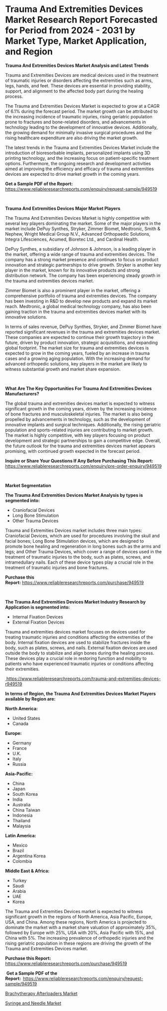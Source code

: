 <p><h1>Trauma And Extremities Devices Market Research Report Forecasted for Period from 2024 -  2031 by Market Type, Market Application, and Region</h1></p><p><strong>Trauma And Extremities Devices Market Analysis and Latest Trends</strong></p>
<p><p>Trauma and Extremities Devices are medical devices used in the treatment of traumatic injuries or disorders affecting the extremities such as arms, legs, hands, and feet. These devices are essential in providing stability, support, and alignment to the affected body part during the healing process.</p><p>The Trauma and Extremities Devices Market is expected to grow at a CAGR of 6.1% during the forecast period. The market growth can be attributed to the increasing incidence of traumatic injuries, rising geriatric population prone to fractures and bone-related disorders, and advancements in technology leading to the development of innovative devices. Additionally, the growing demand for minimally invasive surgical procedures and the rising healthcare expenditure are also driving the market growth.</p><p>The latest trends in the Trauma and Extremities Devices Market include the introduction of bioresorbable implants, personalized implants using 3D printing technology, and the increasing focus on patient-specific treatment options. Furthermore, the ongoing research and development activities aimed at improving the efficiency and efficacy of trauma and extremities devices are expected to drive market growth in the coming years.</p></p>
<p><strong>Get a Sample PDF of the Report:&nbsp;</strong> <a href="https://www.reliableresearchreports.com/enquiry/request-sample/949519">https://www.reliableresearchreports.com/enquiry/request-sample/949519</a></p>
<p>&nbsp;</p>
<p><strong>Trauma And Extremities Devices Major Market Players</strong></p>
<p><p>The Trauma And Extremities Devices Market is highly competitive with several key players dominating the market. Some of the major players in the market include DePuy Synthes, Stryker, Zimmer Biomet, Medtronic, Smith & Nephew, Wright Medical Group N.V., Advanced Orthopaedic Solutions, Integra Lifesciences, Acumed, Bioretec Ltd., and Cardinal Health.</p><p>DePuy Synthes, a subsidiary of Johnson & Johnson, is a leading player in the market, offering a wide range of trauma and extremities devices. The company has a strong market presence and continues to focus on product innovation and strategic partnerships to drive growth. Stryker is another key player in the market, known for its innovative products and strong distribution network. The company has been experiencing steady growth in the trauma and extremities devices market.</p><p>Zimmer Biomet is also a prominent player in the market, offering a comprehensive portfolio of trauma and extremities devices. The company has been investing in R&D to develop new products and expand its market reach. Medtronic, a global medical technology company, has also been gaining traction in the trauma and extremities devices market with its innovative solutions.</p><p>In terms of sales revenue, DePuy Synthes, Stryker, and Zimmer Biomet have reported significant revenues in the trauma and extremities devices market. These companies are expected to continue their growth trajectory in the future, driven by product innovation, strategic acquisitions, and expanding global footprint. The market size for trauma and extremities devices is expected to grow in the coming years, fueled by an increase in trauma cases and a growing aging population. With the increasing demand for advanced orthopedic solutions, key players in the market are likely to witness substantial growth and market share expansion.</p></p>
<p>&nbsp;</p>
<p><strong>What Are The Key Opportunities For Trauma And Extremities Devices Manufacturers?</strong></p>
<p><p>The global trauma and extremities devices market is expected to witness significant growth in the coming years, driven by the increasing incidence of bone fractures and musculoskeletal injuries. The market is also being propelled by advancements in technology, such as the development of innovative implants and surgical techniques. Additionally, the rising geriatric population and sports-related injuries are contributing to market growth. The market is highly competitive, with key players focusing on product development and strategic partnerships to gain a competitive edge. Overall, the future outlook for the trauma and extremities devices market appears promising, with continued growth expected in the forecast period.</p></p>
<p><strong>Inquire or Share Your Questions If Any Before Purchasing This Report:</strong> <a href="https://www.reliableresearchreports.com/enquiry/pre-order-enquiry/949519">https://www.reliableresearchreports.com/enquiry/pre-order-enquiry/949519</a></p>
<p>&nbsp;</p>
<p><strong>Market Segmentation</strong></p>
<p><strong>The Trauma And Extremities Devices Market Analysis by types is segmented into:</strong></p>
<p><ul><li>Craniofacial Devices</li><li>Long Bone Stimulation</li><li>Other Trauma Devices</li></ul></p>
<p><p>Trauma and Extremities Devices market includes three main types: Craniofacial Devices, which are used for procedures involving the skull and facial bones; Long Bone Stimulation devices, which are designed to promote bone healing and regeneration in long bones such as the arms and legs; and Other Trauma Devices, which cover a range of devices used in the treatment of traumatic injuries to the body, such as plates, screws, and intramedullary nails. Each of these device types play a crucial role in the treatment of traumatic injuries and bone fractures.</p></p>
<p><strong>Purchase this Report:&nbsp;</strong><a href="https://www.reliableresearchreports.com/purchase/949519">https://www.reliableresearchreports.com/purchase/949519</a></p>
<p>&nbsp;</p>
<p><strong>The Trauma And Extremities Devices Market Industry Research by Application is segmented into:</strong></p>
<p><ul><li>Internal Fixation Devices</li><li>External Fixation Devices</li></ul></p>
<p><p>Trauma and extremities devices market focuses on devices used for treating traumatic injuries and conditions affecting the extremities of the body. Internal fixation devices are used to stabilize fractures inside the body, such as plates, screws, and nails. External fixation devices are used outside the body to stabilize and align bones during the healing process. These devices play a crucial role in restoring function and mobility to patients who have experienced traumatic injuries or conditions affecting their extremities.</p></p>
<p><a href="https://www.reliableresearchreports.com/trauma-and-extremities-devices-r949519">&nbsp;https://www.reliableresearchreports.com/trauma-and-extremities-devices-r949519</a></p>
<p><strong>In terms of Region, the Trauma And Extremities Devices Market Players available by Region are:</strong></p>
<p>
    <p> <strong> North America: </strong>
        <ul>
            <li>United States</li>
            <li>Canada</li>
        </ul>
        </p> 
    <p> <strong> Europe: </strong>
        <ul>
            <li>Germany</li>
            <li>France</li>
            <li>U.K.</li>
            <li>Italy</li>
            <li>Russia</li>
        </ul>
        </p> 
    <p> <strong> Asia-Pacific: </strong>
        <ul>
            <li>China</li>
            <li>Japan</li>
            <li>South Korea</li>
            <li>India</li>
            <li>Australia</li>
            <li>China Taiwan</li>
            <li>Indonesia</li>
            <li>Thailand</li>
            <li>Malaysia</li>
        </ul>
        </p> 
    <p> <strong> Latin America: </strong>
        <ul>
            <li>Mexico</li>
            <li>Brazil</li>
            <li>Argentina Korea</li>
            <li>Colombia</li>
        </ul>
        </p> 
    <p> <strong> Middle East & Africa: </strong>
        <ul>
            <li>Turkey</li>
            <li>Saudi</li>
            <li>Arabia</li>
            <li>UAE</li>
            <li>Korea</li>
        </ul>
    </p>
    </p>
<p><p>The Trauma and Extremities Devices market is expected to witness significant growth in the regions of North America, Asia Pacific, Europe, USA, and China. Among these regions, North America is projected to dominate the market with a market share valuation of approximately 35%, followed by Europe with 25%, USA with 20%, Asia Pacific with 15%, and China with 5%. The increasing prevalence of orthopedic injuries and the rising geriatric population in these regions are driving the growth of the Trauma and Extremities Devices market.</p></p>
<p><strong>Purchase this Report: </strong><a href="https://www.reliableresearchreports.com/purchase/949519">https://www.reliableresearchreports.com/purchase/949519</a></p>
<p>&nbsp;<strong>Get a Sample PDF of the Report:&nbsp;&nbsp;</strong><a href="https://www.reliableresearchreports.com/enquiry/request-sample/949519">https://www.reliableresearchreports.com/enquiry/request-sample/949519</a></p>
<p><strong></strong></p>
<p><p><a href="https://view.publitas.com/reportprime-1/brachytherapy-afterloaders-market-size-is-growing-at-cagr-of-8-6-and-this-report-covers-analysis-by-type-application-growth-and-forecast-2024-2031/">Brachytherapy Afterloaders Market</a></p><p><a href="https://github.com/lorenzaSchmeler/Market-Research-Report-List-1/blob/main/syringe-and-needle-market.md">Syringe and Needle Market</a></p></p>
